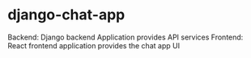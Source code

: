 # django-chat-app

Backend: Django backend Application provides API services
Frontend: React frontend application provides the chat app UI

